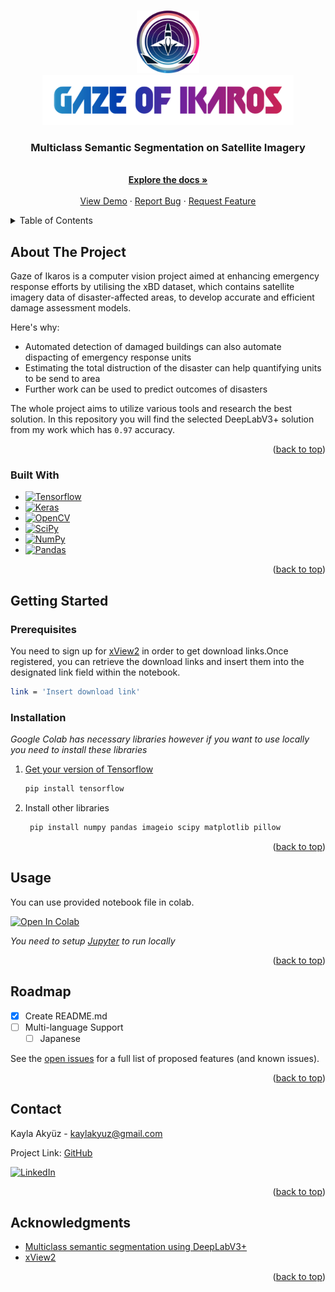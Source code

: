 <a name="readme-top"></a>

<!-- PROJECT LOGO -->
<br />
<div align="center">
  <a href="https://github.com/kaylaa0/gaze-of-ikaros">
    <img src="images/logo.png" alt="Logo" width="100" height="100"><br />
    <img src="images/logo_text.png" alt="Logo" height="80">
  </a>

  <p align="center">
    <h3 align="center">Multiclass Semantic Segmentation on Satellite Imagery</h3>
    <br />
    <a href="https://github.com/kaylaa0/gaze-of-ikaros"><strong>Explore the docs »</strong></a>
    <br />
    <br />
    <a href="https://github.com/kaylaa0/gaze-of-ikaros">View Demo</a>
    ·
    <a href="https://github.com/kaylaa0/gaze-of-ikaros/issues">Report Bug</a>
    ·
    <a href="https://github.com/kaylaa0/gaze-of-ikaros/issues">Request Feature</a>
  </p>
</div>

<!-- TABLE OF CONTENTS -->
<details>
  <summary>Table of Contents</summary>
  <ol>
    <li>
      <a href="#about-the-project">About The Project</a>
      <ul>
        <li><a href="#built-with">Built With</a></li>
      </ul>
    </li>
    <li>
      <a href="#getting-started">Getting Started</a>
      <ul>
        <li><a href="#prerequisites">Prerequisites</a></li>
        <li><a href="#installation">Installation</a></li>
      </ul>
    </li>
    <li><a href="#usage">Usage</a></li>
    <li><a href="#roadmap">Roadmap</a></li>
    <li><a href="#contact">Contact</a></li>
    <li><a href="#acknowledgments">Acknowledgments</a></li>
  </ol>
</details>

<!-- ABOUT THE PROJECT -->
## About The Project

Gaze of Ikaros is a computer vision project aimed at enhancing emergency response efforts by utilising the xBD dataset, which contains satellite imagery data of disaster-affected areas, to develop accurate and efficient damage assessment models.

Here's why:
* Automated detection of damaged buildings can also automate dispacting of emergency response units
* Estimating the total distruction of the disaster can help quantifying units to be send to area
* Further work can be used to predict outcomes of disasters

The whole project aims to utilize various tools and research the best solution. In this repository you will find the selected DeepLabV3+ solution from my work which has `0.97` accuracy.

<p align="right">(<a href="#readme-top">back to top</a>)</p>

### Built With

* [![Tensorflow][Tensorflow.org]][Tensorflow-url]
* [![Keras][Keras.io]][Keras-url]
* [![OpenCV][Opencv.org]][Opencv-url]
* [![SciPy][Scipy.org]][Scipy-url]
* [![NumPy][Numpy.org]][Numpy-url]
* [![Pandas][Pandas.org]][Pandas-url]

<p align="right">(<a href="#readme-top">back to top</a>)</p>

<!-- GETTING STARTED -->
## Getting Started

### Prerequisites

You need to sign up for [xView2](https://xview2.org/) in order to get download links.Once registered, you can retrieve the download links and insert them into the designated link field within the notebook. 
  ```sh
  link = 'Insert download link'
  ```

### Installation

_Google Colab has necessary libraries however if you want to use locally you need to install these libraries_

1. [Get your version of Tensorflow](https://www.tensorflow.org/install)
    ```sh
    pip install tensorflow
    ```
2. Install other libraries
   ```sh
    pip install numpy pandas imageio scipy matplotlib pillow
    ```

<p align="right">(<a href="#readme-top">back to top</a>)</p>

<!-- USAGE EXAMPLES -->
## Usage

You can use provided notebook file in colab.

[![Open In Colab][open-in-colab-shield]][open-in-colab-url]

_You need to setup [Jupyter](https://jupyter.org/) to run locally_

<p align="right">(<a href="#readme-top">back to top</a>)</p>

<!-- ROADMAP -->
## Roadmap
- [x] Create README.md
- [ ] Multi-language Support
    - [ ] Japanese

See the [open issues](https://github.com/kaylaa0/gaze-of-ikaros/issues) for a full list of proposed features (and known issues).

<p align="right">(<a href="#readme-top">back to top</a>)</p>

<!-- LICENSE 
## License
See `LICENSE.txt` for more information.
<p align="right">(<a href="#readme-top">back to top</a>)</p>-->

<!-- CONTACT -->
## Contact

Kayla Akyüz - kaylakyuz@gmail.com

Project Link: [GitHub](https://github.com/kaylaa0/gaze-of-ikaros)

[![LinkedIn][linkedin-shield]][linkedin-url] 

<p align="right">(<a href="#readme-top">back to top</a>)</p>

<!-- ACKNOWLEDGMENTS -->
## Acknowledgments

* [Multiclass semantic segmentation using DeepLabV3+](https://keras.io/examples/vision/deeplabv3_plus/)
* [xView2](https://xview2.org/)

<p align="right">(<a href="#readme-top">back to top</a>)</p>

<!-- MARKDOWN LINKS & IMAGES -->
[linkedin-shield]: https://img.shields.io/badge/-LinkedIn-black.svg?style=for-the-badge&logo=linkedin&colorB=555
[linkedin-url]: https://www.linkedin.com/in/-kayla-/
[product-screenshot]: images/screenshot.png
[Tensorflow.org]: https://img.shields.io/badge/Tensorflow-FFA800?style=for-the-badge&logo=tensorflow&logoColor=white
[Tensorflow-url]: https://www.tensorflow.org/
[Keras.io]: https://img.shields.io/badge/Keras-D00000?style=for-the-badge&logo=keras&logoColor=white
[Keras-url]: https://keras.io/
[Scipy.org]: https://img.shields.io/badge/SciPy-0054A6?style=for-the-badge&logo=scipy&logoColor=white
[Scipy-url]: https://scipy.org/
[Numpy.org]: https://img.shields.io/badge/NumPy-4DABCF?style=for-the-badge&logo=numpy&logoColor=white
[Numpy-url]: https://numpy.org/
[Pandas.org]: https://img.shields.io/badge/Pandas-130654?style=for-the-badge&logo=numpy&logoColor=white
[Pandas-url]: https://pandas.pydata.org/
[Opencv.org]: https://img.shields.io/badge/OpenCV-8ADA67?style=for-the-badge&logo=opencv&logoColor=white
[Opencv-url]: https://opencv.org/
[open-in-colab-shield]: https://colab.research.google.com/assets/colab-badge.svg
[open-in-colab-url]: https://colab.research.google.com/github/kaylaa0/gaze-of-ikaros/blob/main/DeepLabV3.ipynb